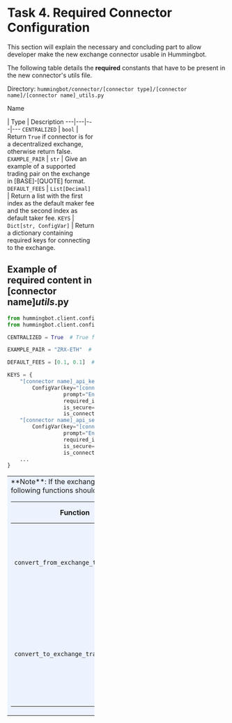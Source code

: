 # Task 4. Required Connector Configuration

This section will explain the necessary and concluding part to allow developer make the new exchange connector usable in Hummingbot.

The following table details the **required** constants that have to be present in the new connector's utils file.

Directory: `hummingbot/connector/[connector type]/[connector name]/[connector name]_utils.py`

Name<div style="width:200px"/> | Type | Description
---|---|---|---
`CENTRALIZED` | `bool` | Return `True` if connector is for a decentralized exchange, otherwise return false.
`EXAMPLE_PAIR` | `str` | Give an example of a supported trading pair on the exchange in [BASE]-[QUOTE] format.
`DEFAULT_FEES` | `List[Decimal]` | Return a list with the first index as the default maker fee and the second index as default taker fee.
`KEYS` | `Dict[str, ConfigVar]` | Return a dictionary containing required keys for connecting to the exchange.


## Example of required content in [connector name]_utils_.py

```python
from hummingbot.client.config.config_var import ConfigVar
from hummingbot.client.config.config_methods import using_exchange

CENTRALIZED = True  # True for centralized exchange and false for decentralized exchange

EXAMPLE_PAIR = "ZRX-ETH"  # Example of supported pair on exchange

DEFAULT_FEES = [0.1, 0.1]  # [maker fee, taker fee]

KEYS = {
    "[connector name]_api_key":
        ConfigVar(key="[connector name]_api_key",
                  prompt="Enter your Binance API key >>> ",
                  required_if=using_exchange("[connector name]"),
                  is_secure=True,
                  is_connect_key=True),
    "[connector name]_api_secret":
        ConfigVar(key="[connector name]_api_secret",
                  prompt="Enter your Binance API secret >>> ",
                  required_if=using_exchange("[connector name]"),
                  is_secure=True,
                  is_connect_key=True),
    ...
}
```

<table><tbody><tr><td bgcolor="#ecf3ff">
**Note**: If the exchange does not provide trading pairs in `[Base]-[Quote]` format, the following functions should be implemented in addition to the above constants:

Function<div style="width:200px"/> | Input Parameter(s) | Expected Output(s) | Description
---|---|---|---
`convert_from_exchange_trading_pair` | exchange_trading_pair: `str` | `str` | Converts the exchange's trading pair to `[Base]-[Quote]` format and return the output.
`convert_to_exchange_trading_pair` | hb_trading_pair: `str` | `str` | Converts HB's `[Base]-[Quote]` trading pair format to the exchange's trading pair format and return the output.

</td></tr></tbody></table>
